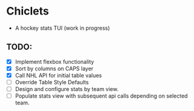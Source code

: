# Chiclets
- A hockey stats TUI (work in progress)

## TODO:
- [x] Implement flexbox functionality
- [x] Sort by columns on CAPS layer
- [x] Call NHL API for initial table values
- [ ] Override Table Style Defaults
- [ ] Design and configure stats by team view.
- [ ] Populate stats view with subsequent api calls depending on selected team.
